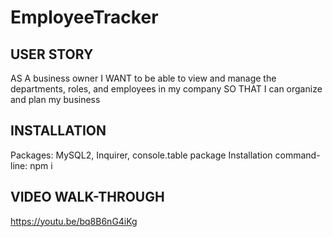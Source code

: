 # EmployeeTracker

## USER STORY
AS A business owner
I WANT to be able to view and manage the departments, roles, and employees in my company
SO THAT I can organize and plan my business

## INSTALLATION
Packages: MySQL2, Inquirer, console.table package
Installation command-line: npm i <package>

## VIDEO WALK-THROUGH
https://youtu.be/bq8B6nG4iKg 